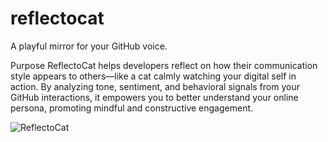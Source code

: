 # reflectocat
A playful mirror for your GitHub voice.

Purpose
ReflectoCat helps developers reflect on how their communication style appears to others—like a cat calmly watching your digital self in action. By analyzing tone, sentiment, and behavioral signals from your GitHub interactions, it empowers you to better understand your online persona, promoting mindful and constructive engagement.

![ReflectoCat](https://github.com/user-attachments/assets/c550b4c6-f649-430a-9dc4-2aa1c3ce4104)
